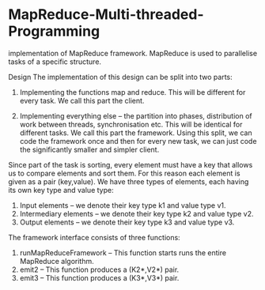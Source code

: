 # MapReduce-Multi-threaded-Programming
implementation of MapReduce framework. MapReduce is used to parallelise tasks of a specific structure.

Design
The implementation of this design can be split into two parts:
1) Implementing the functions map and reduce.
This will be different for every task. We call this part the client.

2) Implementing everything else – the partition into phases, distribution of work between
threads, synchronisation etc.
This will be identical for different tasks. We call this part the framework.
Using this split, we can code the framework once and then for every new task, we can just code
the significantly smaller and simpler client.


Since part of the task is sorting, every element must have a key that allows us to compare elements
and sort them. For this reason each element is given as a pair (key,value).
We have three types of elements, each having its own key type and value type:
1) Input elements – we denote their key type k1 and value type v1.
2) Intermediary elements – we denote their key type k2 and value type v2.
3) Output elements – we denote their key type k3 and value type v3.

The framework interface consists of three functions:
1) runMapReduceFramework – This function starts runs the entire MapReduce algorithm.
2) emit2 – This function produces a (K2*,V2*) pair.
3) emit3 – This function produces a (K3*,V3*) pair.
